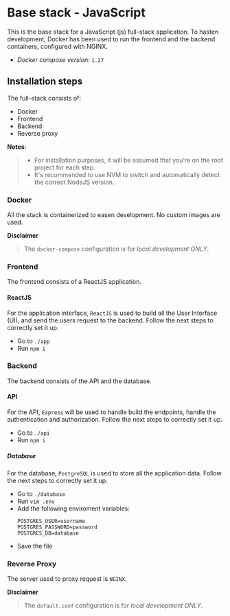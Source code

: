 # Base stack - JavaScript

This is the base stack for a JavaScript (js) full-stack application. To hasten development, Docker has been used to run the frontend and the backend containers, configured with NGINX.
 - *Docker compose version*: `1.27`

## Installation steps
The full-stack consists of:
- Docker
- Frontend
- Backend
- Reverse proxy

**Notes**:
> - For installation purposes, it will be assumed that you're on the root project for each step.
> - It's recommended to use NVM to switch and automatically detect the correct NodeJS version.

### Docker
All the stack is containerized to easen development. No custom images are used.

**Disclaimer**
> The `docker-compose` configuration is for *local development ONLY*.

### Frontend
The frontend consists of a ReactJS application.

#### ReactJS
For the application interface, `ReactJS` is used to build all the User Interface (UI), and send the users request to the backend.
Follow the next steps to correctly set it up.

- Go to `./app`
- Run `npm i`

### Backend
The backend consists of the API and the database.

#### API
For the API, `Express` will be used to handle build the endpoints, handle the authentication and authorization.
Follow the next steps to correctly set it up.

- Go to `./api`
- Run `npm i`

##### Database
For the database, `PostgreSQL` is used to store all the application data.
Follow the next steps to correctly set it up.

- Go to `./database`
- Run `vim .env`
- Add the following enviroment variables:
    ```
    POSTGRES_USER=username
    POSTGRES_PASSWORD=password
    POSTGRES_DB=database
    ```
- Save the file

### Reverse Proxy
The server used to proxy request is `NGINX`.

**Disclaimer**
> The `default.conf` configuration is for *local development ONLY*.